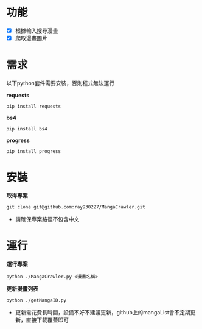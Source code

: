 功能
===
- [x] 根據輸入搜尋漫畫
- [x] 爬取漫畫圖片

需求
===
以下python套件需要安裝，否則程式無法運行

**requests** 
```
pip install requests
```
**bs4**
```
pip install bs4
```
**progress**
```
pip install progress
```

安裝
===
**取得專案**  
```
git clone git@github.com:ray930227/MangaCrawler.git
```
- 請確保專案路徑不包含中文

運行
===
**運行專案**  
```
python ./MangaCrawler.py <漫畫名稱>
```

**更新漫畫列表**  
```
python ./getMangaID.py
```
- 更新需花費長時間，設備不好不建議更新，github上的mangaList會不定期更新，直接下載覆蓋即可
